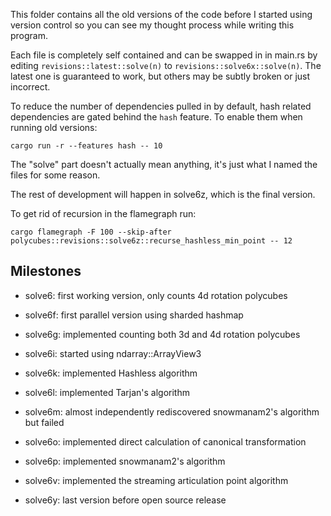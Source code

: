 This folder contains all the old versions of the code before I started using version control so you can see my thought process while writing this program.

Each file is completely self contained and can be swapped in in main.rs by editing ```revisions::latest::solve(n)``` to ```revisions::solve6x::solve(n)```. The latest one is guaranteed to work, but others may be subtly broken or just incorrect.

To reduce the number of dependencies pulled in by default, hash related dependencies are gated behind the ```hash``` feature. To enable them when running old versions:

```cargo run -r --features hash -- 10```

The "solve" part doesn't actually mean anything, it's just what I named the files for some reason.

The rest of development will happen in solve6z, which is the final version.

To get rid of recursion in the flamegraph run:

```cargo flamegraph -F 100 --skip-after polycubes::revisions::solve6z::recurse_hashless_min_point -- 12```

## Milestones

* solve6: first working version, only counts 4d rotation polycubes

* solve6f: first parallel version using sharded hashmap

* solve6g: implemented counting both 3d and 4d rotation polycubes

* solve6i: started using ndarray::ArrayView3

* solve6k: implemented Hashless algorithm

* solve6l: implemented Tarjan's algorithm

* solve6m: almost independently rediscovered snowmanam2's algorithm but failed

* solve6o: implemented direct calculation of canonical transformation

* solve6p: implemented snowmanam2's algorithm 

* solve6v: implemented the streaming articulation point algorithm

* solve6y: last version before open source release